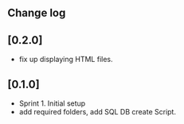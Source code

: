 ## Change log

## [0.2.0]
- fix up displaying HTML files.

## [0.1.0]
- Sprint 1. Initial setup
- add required folders, add SQL DB create Script.
